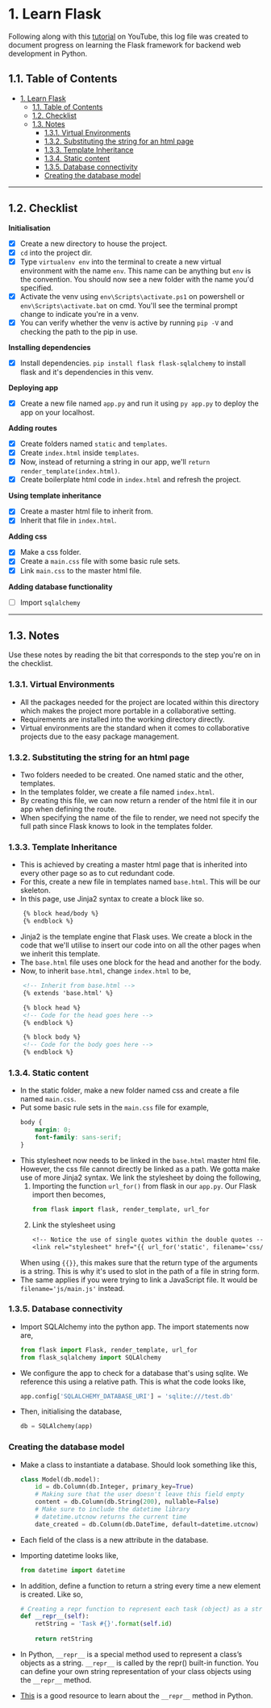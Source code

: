 # 1. Learn Flask
Following along with this [tutorial](https://www.youtube.com/watch?v=Z1RJmh_OqeA) on YouTube, this log file was created to document progress on learning the Flask framework for backend web development in Python. 

## 1.1. Table of Contents
- [1. Learn Flask](#1-learn-flask)
  - [1.1. Table of Contents](#11-table-of-contents)
  - [1.2. Checklist](#12-checklist)
  - [1.3. Notes](#13-notes)
    - [1.3.1. Virtual Environments](#131-virtual-environments)
    - [1.3.2. Substituting the string for an html page](#132-substituting-the-string-for-an-html-page)
    - [1.3.3. Template Inheritance](#133-template-inheritance)
    - [1.3.4. Static content](#134-static-content)
    - [1.3.5. Database connectivity](#135-database-connectivity)
    - [Creating the database model](#creating-the-database-model)

---

## 1.2. Checklist
**Initialisation**
- [X] Create a new directory to house the project.
- [X] `cd` into the project dir.
- [X] Type `virtualenv env` into the terminal to create a new virtual environment with the name `env`. This name can be anything but `env` is the convention. You should now see a new folder with the name you'd specified.
- [X] Activate the venv using `env\Scripts\activate.ps1` on powershell or `env\Scripts\activate.bat` on cmd. You'll see the terminal prompt change to indicate you're in a venv.
- [X] You can verify whether the venv is active by running `pip -V` and checking the path to the pip in use.

**Installing dependencies**
- [X] Install dependencies. `pip install flask flask-sqlalchemy` to install flask and it's dependencies in this venv.

**Deploying app**
- [X] Create a new file named `app.py` and run it using `py app.py` to deploy the app on your localhost.

**Adding routes**
- [X] Create folders named `static` and `templates`.
- [X] Create `index.html` inside `templates`.
- [X] Now, instead of returning a string in our app, we'll `return render_template(index.html)`.
- [X] Create boilerplate html code in `index.html` and refresh the project.

**Using template inheritance**
- [X] Create a master html file to inherit from. 
- [X] Inherit that file in `index.html`.

**Adding css**
- [X] Make a css folder.
- [X] Create a `main.css` file with some basic rule sets.
- [X] Link `main.css` to the master html file.

**Adding database functionality**
- [ ] Import `sqlalchemy`

---

## 1.3. Notes
Use these notes by reading the bit that corresponds to the step you're on in the checklist.
### 1.3.1. Virtual Environments
- All the packages needed for the project are located within this directory which makes the project more portable in a collaborative setting.
- Requirements are installed into the working directory directly.
- Virtual environments are the standard when it comes to collaborative projects due to the easy package management. 

### 1.3.2. Substituting the string for an html page
- Two folders needed to be created. One named static and the other, templates. 
- In the templates folder, we create a file named `index.html`. 
- By creating this file, we can now return a render of the html file it in our app when defining the route.
- When specifying the name of the file to render, we need not specify the full path since Flask knows to look in the templates folder.

### 1.3.3. Template Inheritance
- This is achieved by creating a master html page that is inherited into every other page so as to cut redundant code.
- For this, create a new file in templates named `base.html`. This will be our skeleton. 
- In this page, use Jinja2 syntax to create a block like so.
```html
    {% block head/body %}
    {% endblock %}
```
- Jinja2 is the template engine that Flask uses. We create a block in the code that we'll utilise to insert our code into on all the other pages when we inherit this template. 
- The `base.html` file uses one block for the head and another for the body.
- Now, to inherit `base.html`, change `index.html` to be, 
```html
    <!-- Inherit from base.html -->
    {% extends 'base.html' %}

    {% block head %}
    <!-- Code for the head goes here -->
    {% endblock %}

    {% block body %}
    <!-- Code for the body goes here -->
    {% endblock %}
```

### 1.3.4. Static content
- In the static folder, make a new folder named css and create a file named `main.css`.
- Put some basic rule sets in the `main.css` file for example,
    ```css
    body {
        margin: 0;
        font-family: sans-serif;
    }
    ```
- This stylesheet now needs to be linked in the `base.html` master html file. However, the css file cannot directly be linked as a path. We gotta make use of more Jinja2 syntax. We link the stylesheet by doing the following,
  1. Importing the function `url_for()` from flask in our `app.py`. Our Flask import then becomes, 
        ```python 
        from flask import flask, render_template, url_for
        ```
  2. Link the stylesheet using
        ```css
        <!-- Notice the use of single quotes within the double quotes -->
        <link rel="stylesheet" href="{{ url_for('static', filename='css/main.css') }}">
        ```
    When using `{{}}`, this makes sure that the return type of the arguments is a string. This is why it's used to slot in the path of a file in string form. 
- The same applies if you were trying to link a JavaScript file. It would be `filename='js/main.js'` instead.

### 1.3.5. Database connectivity
- Import SQLAlchemy into the python app. The import statements now are,
    ```py
    from flask import Flask, render_template, url_for
    from flask_sqlalchemy import SQLAlchemy
    ```
- We configure the app to check for a database that's using sqlite. We reference this using a relative path. This is what the code looks like,
    ```py
    app.config['SQLALCHEMY_DATABASE_URI'] = 'sqlite:///test.db'
    ```
- Then, initialising the database,
    ```py
    db = SQLAlchemy(app)
    ```
### Creating the database model
- Make a class to instantiate a database. Should look something like this,

    ```py
    class Model(db.model):
        id = db.Column(db.Integer, primary_key=True)
        # Making sure that the user doesn't leave this field empty
        content = db.Column(db.String(200), nullable=False)
        # Make sure to include the datetime library
        # datetime.utcnow returns the current time
        date_created = db.Column(db.DateTime, default=datetime.utcnow)
    ```
- Each field of the class is a new attribute in the database.
- Importing datetime looks like, 

    ```py
    from datetime import datetime
    ```
- In addition, define a function to return a string every time a new element is created. Like so,

    ```py
    # Creating a repr function to represent each task (object) as a string
    def __repr__(self):
        retString = 'Task #{}'.format(self.id)
        
        return retString
    ```
- In Python, `__repr__` is a special method used to represent a class’s objects as a string. `__repr__` is called by the repr() built-in function. You can define your own string representation of your class objects using the `__repr__` method.
- [This](https://www.educative.io/answers/what-is-the-repr-method-in-python) is a good resource to learn about the `__repr__` method in Python. 
